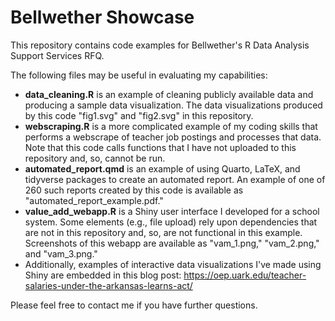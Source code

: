 # Bellwether Showcase
This repository contains code examples for Bellwether's R Data Analysis Support Services RFQ.

The following files may be useful in evaluating my capabilities:
- **data_cleaning.R** is an example of cleaning publicly available data and producing a sample data visualization. The data visualizations produced by this code "fig1.svg" and "fig2.svg" in this repository.
- **webscraping.R** is a more complicated example of my coding skills that performs a webscrape of teacher job postings and processes that data. Note that this code calls functions that I have not uploaded to this repository and, so, cannot be run.
- **automated_report.qmd** is an example of using Quarto, LaTeX, and tidyverse packages to create an automated report. An example of one of 260 such reports created by this code is available as "automated_report_example.pdf."
- **value_add_webapp.R** is a Shiny user interface I developed for a school system. Some elements (e.g., file upload) rely upon dependencies that are not in this repository and, so, are not functional in this example. Screenshots of this webapp are available as "vam_1.png," "vam_2.png," and "vam_3.png."
- Additionally, examples of interactive data visualizations I've made using Shiny are embedded in this blog post: https://oep.uark.edu/teacher-salaries-under-the-arkansas-learns-act/

Please feel free to contact me if you have further questions.
